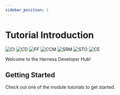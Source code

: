 ```yaml
---
sidebar_position: 1
---
```


# Tutorial Introduction

![CI](/img/icon_ci.svg)
![CD](/img/icon_cd.svg)
![FF](/img/icon_ff.svg)
![CCM](/img/icon_ccm.svg)
![SRM](/img/icon_srm.svg)
![STO](/img/icon_sto.svg)
![CE](/img/icon_ce.svg)

Welcome to the Harness Developer Hub! 

## Getting Started

Check out one of the module tutorials to get started. 

